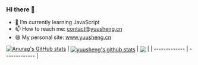 ### Hi there 👋


- 🌱 I’m currently learning JavaScript
- 📫 How to reach me: contact@yuusheng.cn
- 😄 My personal site: www.yuusheng.cn


[![Anurag's GitHub stats](https://github-readme-stats.vercel.app/api?username=kevin-lier)](https://github.com/anuraghazra/github-readme-stats)
| <a href="https://github.com/anuraghazra/github-readme-stats"><img align="center" src="https://github-readme-stats.vercel.app/api?username=yuusheng&show_icons=true&hide=issues&hide_border=true" alt="yuusheng's github stats" /></a> | <a href="https://github.com/anuraghazra/github-readme-stats"><img align="center" src="https://github-readme-stats.vercel.app/api/top-langs/?username=yuusheng&layout=compact&hide_border=true&hide=html,css" /></a> |
| ------------- | ------------- |
<!--[![Top Langs](https://github-readme-stats.vercel.app/api/top-langs/?username=kevin-lier&layout=compact)](https://github.com/anuraghazra/github-readme-stats)-->

<!--
**Kevin-Lier/Kevin-Lier** is a ✨ _special_ ✨ repository because its `README.md` (this file) appears on your GitHub profile.

Here are some ideas to get you started:

- 🔭 I’m currently working on ...
- 🌱 I’m currently learning ...
- 👯 I’m looking to collaborate on ...
- 🤔 I’m looking for help with ...
- 💬 Ask me about ...
- 📫 How to reach me: ...
- 😄 Pronouns: ...
- ⚡ Fun fact: ...
-->
